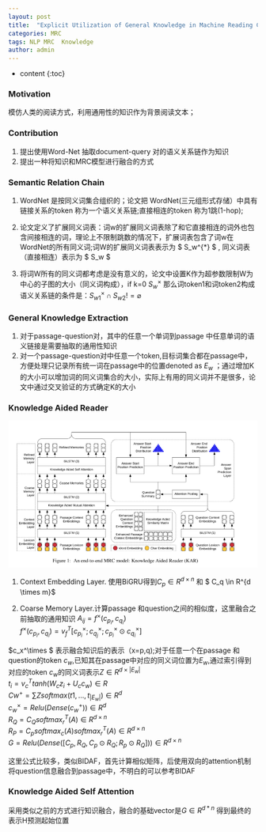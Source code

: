 ```yaml
---
layout: post
title:  "Explicit Utilization of General Knowledge in Machine Reading Comprehension"
categories: MRC
tags: NLP MRC  Knowledge
author: admin
---
```


* content
{:toc}

### Motivation
模仿人类的阅读方式，利用通用性的知识作为背景阅读文本；
### Contribution
1. 提出使用Word-Net 抽取document-query 对的语义关系链作为知识  
2. 提出一种将知识和MRC模型进行融合的方式  

### Semantic Relation Chain  
1. WordNet  是按同义词集合组织的；论文把 WordNet(三元组形式存储）中具有链接关系的token 称为一个语义关系链;直接相连的token 称为1跳(1-hop);  

2. 论文定义了扩展同义词表：词w的扩展同义词表除了和它直接相连的词外也包含间接相连的词，理论上不限制跳数的情况下，扩展词表包含了词w在 WordNet的所有同义词;词W的扩展同义词表表示为 $ S_w^{*} $ , 同义词表（直接相连）表示为 $ S_w $  

3. 将词W所有的同义词都考虑是没有意义的，论文中设置K作为超参数限制W为中心的子图的大小（同义词构成），if k=0 $S_w^\times$ 那么词token1和词token2构成语义关系链的条件是：$S_{w1}^\times \cap S_{w2} !=\varnothing$ 

### General Knowledge Extraction
1. 对于passage-question对，其中的任意一个单词到passage 中任意单词的语义链接是需要抽取的通用性知识  
2. 对一个passage-question对中任意一个token,目标词集合都在passage中，方便处理只记录所有统一词在passage中的位置denoted as $E_w$  ；通过增加K的大小可以增加词的同义词集合的大小，实际上有用的同义词并不是很多，论文中通过交叉验证的方式确定K的大小   

### Knowledge Aided Reader
![KAR](../img/kar.png "Explicit Utilization of General Knowledge in Machine Reading Comprehension")
1. Context Embedding Layer. 使用BiGRU得到$C_p \in R^{d \times n}$ 和 $ C_q \in R^{d \times m}$  

2. Coarse Memory Layer.计算passage 和question之间的相似度，这里融合之前抽取的通用知识
$A_{ij} = f^\times (c_{p_i},c_{q_i})$  
$f^\times (c_{p_i},c_{q_i})=v_f^T[c_{p_i}^ \times;c_{q_j}^ \times;c_{p_i}^ \times \odot c_{q_i}^ \times]$   

$c_x^\times $ 表示融合知识后的表示（x=p,q);对于任意一个在passage 和question的token $c_w$,已知其在passage中对应的同义词位置为$E_w$,通过索引得到对应的token $c_w$的同义词表示$Z  \in R^{d \times |E_w|}$  
$t_i =v_c^Ttanh(W_c z_i + U_c c_w) \in R$  
$Cw^+ = \sum Z softmax({t1,...,t_{|E_w|}}) \in R^d$  
$c_w^\times =Relu(Dense(c_w^+)) \in R^d$  
$R_Q=C_Q softmax_r^T(A) \in R^{d\times n}$  
$R_P=C_p softmax_c(A) softmax_r^T(A) \in R^{d \times n}$  
$G=Relu(Dense([C_p,R_Q,C_p \odot R_Q;R_p \odot R_Q])) \in R^{d \times n}$  

这里公式比较多，类似BIDAF，首先计算相似矩阵，后使用双向的attention机制将question信息融合到passage中，不明白的可以参考BIDAF   

### Knowledge Aided Self Attention
采用类似之前的方式进行知识融合，融合的基础vector是$G \in R^{d*n}$  得到最终的表示H预测起始位置  

